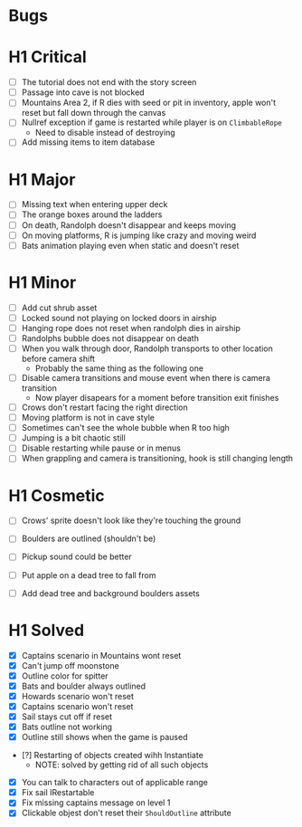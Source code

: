 # Bugs

# H1 Critical

* [ ] The tutorial does not end with the story screen
* [ ] Passage into cave is not blocked
* [ ] Mountains Area 2, if R dies with seed or pit in inventory, apple won't reset but fall down through the canvas
* [ ] Nullref exception if game is restarted while player is on `ClimbableRope`
    * Need to disable instead of destroying
* [ ] Add missing items to item database

# H1 Major

* [ ] Missing text when entering upper deck
* [ ] The orange boxes around the ladders
* [ ] On death, Randolph doesn't disappear and keeps moving
* [ ] On moving platforms, R is jumping like crazy and moving weird
* [ ] Bats animation playing even when static and doesn't reset

# H1 Minor

* [ ] Add cut shrub asset
* [ ] Locked sound not playing on locked doors in airship
* [ ] Hanging rope does not reset when randolph dies in airship
* [ ] Randolphs bubble does not disappear on death
* [ ] When you walk through door, Randolph transports to other location before camera shift
    * Probably the same thing as the following one
* [ ] Disable camera transitions and mouse event when there is camera transition
    * Now player disapears for a moment before transition exit finishes
* [ ] Crows don't restart facing the right direction
* [ ] Moving platform is not in cave style
* [ ] Sometimes can't see the whole bubble when R too high
* [ ] Jumping is a bit chaotic still
* [ ] Disable restarting while pause or in menus
* [ ] When grappling and camera is transitioning, hook is still changing length

# H1 Cosmetic

* [ ] Crows' sprite doesn't look like they're touching the ground
* [ ] Boulders are outlined (shouldn't be)
* [ ] Pickup sound could be better
* [ ] Put apple on a dead tree to fall from
* [ ] Add dead tree and background boulders assets



# H1 Solved

* [x] Captains scenario in Mountains wont reset
* [x] Can't jump off moonstone
* [x] Outline color for spitter
* [x] Bats and boulder always outlined
* [x] Howards scenario won't reset
* [x] Captains scenario won't reset
* [x] Sail stays cut off if reset
* [x] Bats outline not working
* [x] Outline still shows when the game is paused
* [?] Restarting of objects created wihh Instantiate
	* NOTE: solved by getting rid of all such objects
* [x] You can talk to characters out of applicable range
* [x] Fix sail IRestartable
* [x] Fix missing captains message on level 1
* [x] Clickable objest don't reset their `ShouldOutline` attribute
